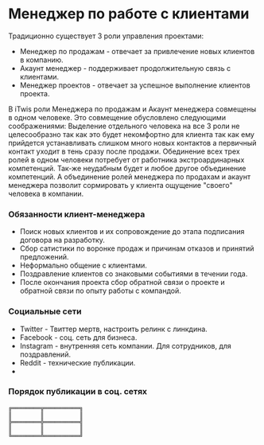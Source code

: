 # Менеджер по работе с клиентами

Традиционно существует 3 роли управления проектами:
- Менеджер по продажам - отвечает за привлечение новых клиентов в компанию.
- Акаунт менеджер - поддерживает продолжительную связь с клиентами.
- Менеджер проектов - отвечает за успешное выполнение клиентов проекта.

В iTwis роли Менеджера по продажам и Акаунт менеджера совмещены в одном человеке. Это совмещение обусловлено следующими соображениями: Выделение отдельного человека на все 3 роли не целесообразно так как это будет некомфортно для клиента так как ему прийдется устанавливать слишком много новых контактов а первичный контакт уходит в тень сразу после продажи. Обединение всех трех ролей в одном человеки потребует от работника экстроардинарных компетенций. Так-же неудабным будет и любое другое объединение компетенций. А объединение ролей менеджера по продахам и акаунт менеджера позволит сормировать у клиента ощущение "своего" человека в компании.

### Обязанности клиент-менеджера
- Поиск новых клиентов и их сопровождение до этапа подписания договора на разработку.
- Сбор сатистики по воронке продаж и причинам отказов и принятий предложений.
- Неформально общение с клиентами.
- Поздравление клиентов со знаковыми событиями в течении года.
- После окончания проекта сбор обратной связи о проекте и обратной связи по опыту работы с компандой.

### Социальные сети
- Twitter - Твиттер мертв, настроить релинк с линкдина.
- Facebook - соц. сеть для бизнеса.
- Instagram - внутренняя сеть компании. Для сотрудников, для поздравлений.
- Reddit - технические публикации.
- 


### Порядок публикации в соц. сетях
```
╔════════╦══════════╗
║        ║          ║ 
╠════════╬══════════╣
║        ║          ║
╚════════╩══════════╝




```